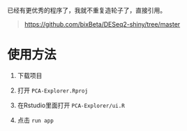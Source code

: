 
已经有更优秀的程序了，我就不重复造轮子了，直接引用。

> https://github.com/bixBeta/DESeq2-shiny/tree/master


# 使用方法

1. 下载项目

2. 打开 `PCA-Explorer.Rproj`

3. 在Rstudio里面打开 `PCA-Explorer/ui.R`

4. 点击 `run app`

